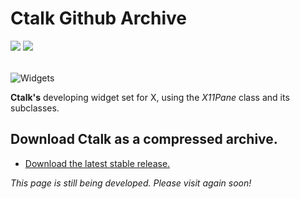 # Ctalk Github Archive

<table>
<tr>
<tc>
<img src="https://a.fsdn.com/con/app/proj/ctalk/screenshots/analogclock_sample_2.jpg"/>
</tc>
<tc>
<img src="https://sourceforge.net/p/ctalk/screenshot/filedialog_screenshot_800x600.jpg"/></tc>
</tr>
</table>

![Widgets](https://sourceforge.net/p/ctalk/screenshot/filedialog_screenshot_800x600.jpg)

**Ctalk's** developing widget set for X, using the *X11Pane* class and its subclasses.

## Download Ctalk as a compressed archive.
- [Download the latest stable release.](https://github.com/ctalk/ctalk/archive/release.zip)

*This page is still being developed. Please visit again soon!*
